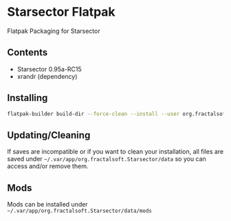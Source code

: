 # Starsector Flatpak

Flatpak Packaging for Starsector

## Contents

* Starsector 0.95a-RC15
* xrandr (dependency)

## Installing

```bash
flatpak-builder build-dir --force-clean --install --user org.fractalsoft.Starsector
```

## Updating/Cleaning 

If saves are incompatible or if you want to clean your installation, all files are saved under ```~/.var/app/org.fractalsoft.Starsector/data``` so you can access and/or remove them.

## Mods

Mods can be installed under ```~/.var/app/org.fractalsoft.Starsector/data/mods```
